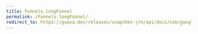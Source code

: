 ```yaml
---
title: Funnels.longFunnel
permalink: /Funnels.longFunnel/
redirect_to: https://guava.dev/releases/snapshot-jre/api/docs/com/google/common/hash/Funnels.html#longFunnel--
---
```

